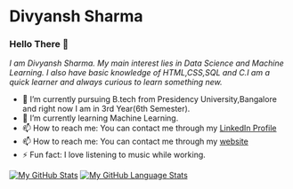 # Divyansh Sharma

### Hello There 👋
*I am Divyansh Sharma. My main interest lies in Data Science and Machine Learning. I also have basic knowledge of HTML,CSS,SQL and C.I am a quick learner and always curious    to learn something new.*
*  🔭 I’m currently pursuing B.tech from Presidency University,Bangalore and right now I am in 3rd Year(6th Semester).
* 🌱 I’m currently learning Machine Learning.
* 📫 How to reach me: You can contact me through my [LinkedIn Profile](https://www.linkedin.com/in/divyansh-sharma-bb53771a4/) 
*  📫 How to reach me: You can contact me through my  [website](https://flowcv.me/divyansh-sharma1)
*  ⚡ Fun fact: I love listening to music while working.


[![My GitHub Stats](https://github-readme-stats.vercel.app/api/?username=divyanshsharma11&count_private=true&theme=tokyonight&showicons=true)]()
[![My GitHub Language Stats](https://github-readme-stats.vercel.app/api/top-langs/?username=divyanshsharma11&langs_count=5&theme=tokyonight)]()

<!--
**divyanshsharma11/divyanshsharma11** is a ✨ _special_ ✨ repository because its `README.md` (this file) appears on your GitHub profile.

Here are some ideas to get you started:

- 🔭 I’m currently working on ...
- 🌱 I’m currently learning ...
- 👯 I’m looking to collaborate on ...
- 🤔 I’m looking for help with ...
- 💬 Ask me about ...
- 📫 How to reach me: ...
- 😄 Pronouns: ...
- ⚡ Fun fact: ...
-->
